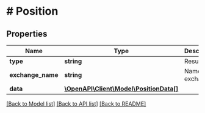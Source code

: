 # # Position

## Properties

Name | Type | Description | Notes
------------ | ------------- | ------------- | -------------
**type** | **string** | Result type. | [optional] 
**exchange_name** | **string** | Name of exchange. | [optional] 
**data** | [**\OpenAPI\Client\Model\PositionData[]**](PositionData.md) |  | [optional] 

[[Back to Model list]](../../README.md#documentation-for-models) [[Back to API list]](../../README.md#documentation-for-api-endpoints) [[Back to README]](../../README.md)


